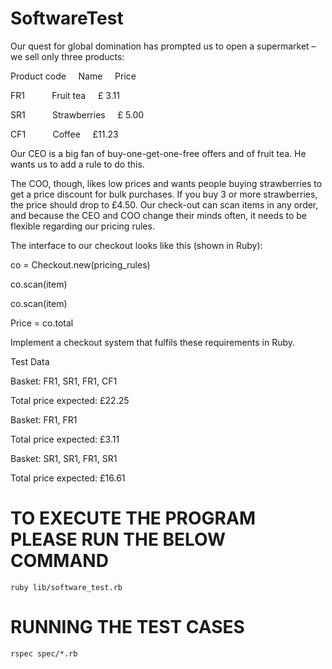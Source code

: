 # SoftwareTest
Our quest for global domination has prompted us to open a supermarket – we sell only three products:
    
Product code &nbsp;&nbsp;&nbsp;		Name  &nbsp;&nbsp;&nbsp; 			Price

FR1	&nbsp;&nbsp;&nbsp;&nbsp;&nbsp;&nbsp;&nbsp;&nbsp;&nbsp;		        Fruit tea &nbsp;&nbsp;&nbsp;		£ 3.11

SR1	&nbsp;&nbsp;&nbsp;&nbsp;&nbsp;&nbsp;&nbsp;&nbsp;&nbsp;		        Strawberries &nbsp;&nbsp;&nbsp;	£ 5.00

CF1	&nbsp;&nbsp;&nbsp;&nbsp;&nbsp;&nbsp;&nbsp;&nbsp;&nbsp;		        Coffee	&nbsp;&nbsp;&nbsp;		£11.23

Our CEO is a big fan of buy-one-get-one-free offers and of fruit tea. He wants us to add a rule to do this.

The COO, though, likes low prices and wants people buying strawberries to get a price 
discount for bulk purchases. If you buy 3 or more strawberries, the price should drop to £4.50.
Our check-out can scan items in any order, and because the CEO and COO change 
their minds often, it needs to be flexible regarding our pricing rules.

The interface to our checkout looks like this (shown in Ruby):

co = Checkout.new(pricing_rules)

co.scan(item)

co.scan(item)

Price = co.total

Implement a checkout system that fulfils these requirements in Ruby.

Test Data

Basket: FR1, SR1, FR1, CF1

Total price expected: £22.25

Basket: FR1, FR1

Total price expected: £3.11

Basket: SR1, SR1, FR1, SR1

Total price expected: £16.61


# TO EXECUTE THE PROGRAM PLEASE RUN THE BELOW COMMAND
    ruby lib/software_test.rb

# RUNNING THE TEST CASES
    rspec spec/*.rb

